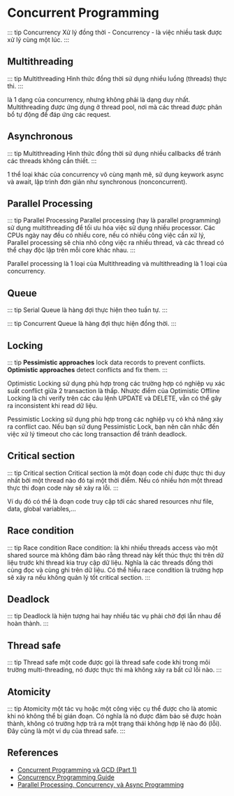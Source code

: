 # Concurrent Programming

::: tip Concurrency
Xử lý đồng thời - Concurrency - là việc nhiều task được xử lý cùng một lúc.
:::

## Multithreading

::: tip Multithreading
Hình thức đồng thời sử dụng nhiều luồng (threads) thực thi.
:::

là 1 dạng của concurrency, nhưng không phải là dạng duy nhất. Multithreading được ứng dụng ở thread pool, nơi mà các thread được phân bổ tự động để đáp ứng các request.

## Asynchronous

::: tip Multithreading
Hình thức đồng thời sử dụng nhiều callbacks để tránh các threads không cần thiết.
:::

1 thể loại khác của concurrency vô cùng mạnh mẽ, sử dụng keywork async và await, lập trình đơn giản như synchronous (nonconcurrent).

## Parallel Processing

::: tip Parallel Processing
Parallel processing (hay là parallel programming) sử dụng multithreading để tối ưu hóa việc sử dụng nhiều processor. Các CPUs ngày nay đều có nhiều core, nếu có nhiều công việc cần xử lý, Parallel processing sẽ chia nhỏ công việc ra nhiều thread, và các thread có thể chạy độc lập trên mỗi core khác nhau. 
:::

Parallel processing là 1 loại của Multithreading và multithreading là 1 loại của concurrency.

## Queue

::: tip Serial Queue
là hàng đợi thực hiện theo tuần tự.
:::

::: tip Concurrent Queue
 là hàng đợi thực hiện đồng thời.
:::


## Locking

::: tip
**Pessimistic approaches** lock data records to prevent conflicts. 
**Optimistic approaches** detect conflicts and fix them.
:::

Optimistic Locking sử dụng phù hợp trong các trường hợp có nghiệp vụ xác suất conflict giữa 2 transaction là thấp. Nhược điểm của Optimistic Offline Locking là chỉ verify trên các câu lệnh UPDATE và DELETE, vẫn có thể gây ra inconsistent khi read dữ liệu.


Pessimistic Locking sử dụng phù hợp trong các nghiệp vụ có khả năng xảy ra conflict cao. Nếu bạn sử dụng Pessimistic Lock, bạn nên cân nhắc đến việc xử lý timeout cho các long transaction để tránh deadlock.


## Critical section

::: tip Critical section
Critical section là một đoạn code chỉ được thực thi duy nhất bởi một thread nào đó tại một thời điểm. Nếu có nhiều hơn một thread thực thi đoạn code này sẽ xảy ra lỗi. 
:::

Ví dụ đó có thể là đoạn code truy cập tới các shared resources như file, data, global variables,…

## Race condition

::: tip Race condition
Race condition: là khi nhiều threads access vào một shared source mà không đảm bảo rằng thread này kết thúc thực thi trên dữ liệu trước khi thread kia truy cập dữ liệu. Nghĩa là các threads đồng thời cùng đọc và cùng ghi trên dữ liệu. Có thể hiểu race condition là trường hợp sẽ xảy ra nếu không quản lý tốt critical section. 
:::

## Deadlock

::: tip Deadlock
là hiện tượng hai hay nhiều tác vụ phải chờ đợi lẫn nhau để hoàn thành.
:::

## Thread safe
::: tip Thread safe
một code được gọi là thread safe code khi trong môi trường multi-threading, nó được thực thi mà không xảy ra bất cứ lỗi nào.
:::

## Atomicity

::: tip Atomicity
một tác vụ hoặc một công việc cụ thể được cho là atomic khi nó không thể bị gián đoạn. Có nghĩa là nó được đảm bảo sẽ được hoàn thành, không có trường hợp trả ra một trạng thái không hợp lệ nào đó (lỗi). Đây cũng là một ví dụ của thread safe.
:::



## References

- [Concurrent Programming và GCD (Part 1)](https://medium.com/@lvhan/concurrent-programming-v%C3%A0-gcd-part-1-c701cf180de6)
- [Concurrency Programming Guide](https://viblo.asia/p/concurrency-programming-guide-63vKjpYdl2R)
- [Parallel Processing, Concurrency, và Async Programming](https://viblo.asia/p/parallel-processing-concurrency-va-async-programming-OeVKBdj0lkW)